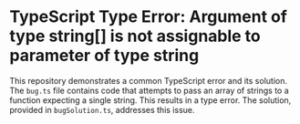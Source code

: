 # TypeScript Type Error: Argument of type string[] is not assignable to parameter of type string

This repository demonstrates a common TypeScript error and its solution.  The `bug.ts` file contains code that attempts to pass an array of strings to a function expecting a single string.  This results in a type error. The solution, provided in `bugSolution.ts`, addresses this issue.